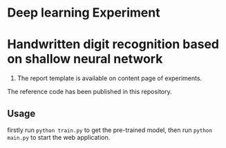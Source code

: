 # Deep learning Experiment 
# Handwritten digit recognition based on shallow neural network

1. The report template is available on content page of experiments.


The reference code has been published in this repository.

## Usage
firstly run ```python train.py``` to get the pre-trained model, then run ```python main.py``` to start the web application.